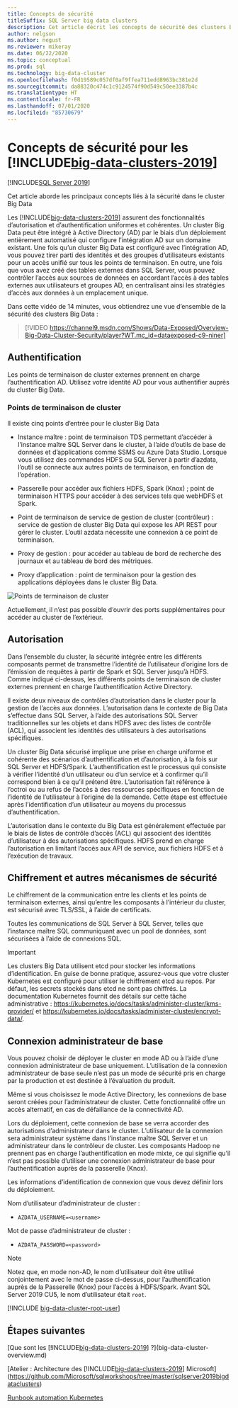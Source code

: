 ```yaml
---
title: Concepts de sécurité
titleSuffix: SQL Server big data clusters
description: Cet article décrit les concepts de sécurité des clusters Big Data SQL Server. Ce contenu aborde notamment les points de terminaison de cluster et l’authentification des clusters.
author: nelgson
ms.author: negust
ms.reviewer: mikeray
ms.date: 06/22/2020
ms.topic: conceptual
ms.prod: sql
ms.technology: big-data-cluster
ms.openlocfilehash: f0d19589c057df0af9ffea711edd8963bc381e2d
ms.sourcegitcommit: da88320c474c1c9124574f90d549c50ee3387b4c
ms.translationtype: HT
ms.contentlocale: fr-FR
ms.lasthandoff: 07/01/2020
ms.locfileid: "85730679"
---
```

# <a name="security-concepts-for-big-data-clusters-2019"></a>Concepts de sécurité pour les [!INCLUDE[big-data-clusters-2019](../includes/ssbigdataclusters-ss-nover.md)]

[!INCLUDE[SQL Server 2019](../includes/applies-to-version/sqlserver2019.md)]

Cet article aborde les principaux concepts liés à la sécurité dans le cluster Big Data

Les [!INCLUDE[big-data-clusters-2019](../includes/ssbigdataclusters-ss-nover.md)] assurent des fonctionnalités d’autorisation et d’authentification uniformes et cohérentes. Un cluster Big Data peut être intégré à Active Directory (AD) par le biais d’un déploiement entièrement automatisé qui configure l’intégration AD sur un domaine existant. Une fois qu’un cluster Big Data est configuré avec l’intégration AD, vous pouvez tirer parti des identités et des groupes d’utilisateurs existants pour un accès unifié sur tous les points de terminaison. En outre, une fois que vous avez créé des tables externes dans SQL Server, vous pouvez contrôler l’accès aux sources de données en accordant l’accès à des tables externes aux utilisateurs et groupes AD, en centralisant ainsi les stratégies d’accès aux données à un emplacement unique.

Dans cette vidéo de 14 minutes, vous obtiendrez une vue d’ensemble de la sécurité des clusters Big Data :

> [!VIDEO https://channel9.msdn.com/Shows/Data-Exposed/Overview-Big-Data-Cluster-Security/player?WT.mc_id=dataexposed-c9-niner]


## <a name="authentication"></a>Authentification

Les points de terminaison de cluster externes prennent en charge l’authentification AD. Utilisez votre identité AD pour vous authentifier auprès du cluster Big Data.

### <a name="cluster-endpoints"></a>Points de terminaison de cluster

Il existe cinq points d’entrée pour le cluster Big Data

* Instance maître : point de terminaison TDS permettant d’accéder à l’instance maître SQL Server dans le cluster, à l’aide d’outils de base de données et d’applications comme SSMS ou Azure Data Studio. Lorsque vous utilisez des commandes HDFS ou SQL Server à partir d’azdata, l’outil se connecte aux autres points de terminaison, en fonction de l’opération.

* Passerelle pour accéder aux fichiers HDFS, Spark (Knox) ; point de terminaison HTTPS pour accéder à des services tels que webHDFS et Spark.

* Point de terminaison de service de gestion de cluster (contrôleur) : service de gestion de cluster Big Data qui expose les API REST pour gérer le cluster. L’outil azdata nécessite une connexion à ce point de terminaison.

* Proxy de gestion : pour accéder au tableau de bord de recherche des journaux et au tableau de bord des métriques.

* Proxy d’application : point de terminaison pour la gestion des applications déployées dans le cluster Big Data.

![Points de terminaison de cluster](media/concept-security/cluster_endpoints.png)

Actuellement, il n’est pas possible d’ouvrir des ports supplémentaires pour accéder au cluster de l’extérieur.

## <a name="authorization"></a>Autorisation

Dans l’ensemble du cluster, la sécurité intégrée entre les différents composants permet de transmettre l’identité de l’utilisateur d’origine lors de l’émission de requêtes à partir de Spark et SQL Server jusqu’à HDFS. Comme indiqué ci-dessus, les différents points de terminaison de cluster externes prennent en charge l’authentification Active Directory.

Il existe deux niveaux de contrôles d’autorisation dans le cluster pour la gestion de l’accès aux données. L’autorisation dans le contexte de Big Data s’effectue dans SQL Server, à l’aide des autorisations SQL Server traditionnelles sur les objets et dans HDFS avec des listes de contrôle (ACL), qui associent les identités des utilisateurs à des autorisations spécifiques.

Un cluster Big Data sécurisé implique une prise en charge uniforme et cohérente des scénarios d’authentification et d’autorisation, à la fois sur SQL Server et HDFS/Spark. L’authentification est le processus qui consiste à vérifier l’identité d’un utilisateur ou d’un service et à confirmer qu’il correspond bien à ce qu’il prétend être. L’autorisation fait référence à l’octroi ou au refus de l’accès à des ressources spécifiques en fonction de l’identité de l’utilisateur à l’origine de la demande. Cette étape est effectuée après l’identification d’un utilisateur au moyens du processus d’authentification.

L’autorisation dans le contexte du Big Data est généralement effectuée par le biais de listes de contrôle d’accès (ACL) qui associent des identités d’utilisateur à des autorisations spécifiques. HDFS prend en charge l’autorisation en limitant l’accès aux API de service, aux fichiers HDFS et à l’exécution de travaux.

## <a name="encryption-and-other-security-mechanisms"></a>Chiffrement et autres mécanismes de sécurité

Le chiffrement de la communication entre les clients et les points de terminaison externes, ainsi qu’entre les composants à l’intérieur du cluster, est sécurisé avec TLS/SSL, à l’aide de certificats.

Toutes les communications de SQL Server à SQL Server, telles que l’instance maître SQL communiquant avec un pool de données, sont sécurisées à l’aide de connexions SQL.

> [!IMPORTANT]
>  Les clusters Big Data utilisent etcd pour stocker les informations d’identification. En guise de bonne pratique, assurez-vous que votre cluster Kubernetes est configuré pour utiliser le chiffrement etcd au repos. Par défaut, les secrets stockés dans etcd ne sont pas chiffrés. La documentation Kubernetes fournit des détails sur cette tâche administrative : https://kubernetes.io/docs/tasks/administer-cluster/kms-provider/ et https://kubernetes.io/docs/tasks/administer-cluster/encrypt-data/.


## <a name="basic-administrator-login"></a>Connexion administrateur de base

Vous pouvez choisir de déployer le cluster en mode AD ou à l’aide d’une connexion administrateur de base uniquement. L’utilisation de la connexion administrateur de base seule n’est pas un mode de sécurité pris en charge par la production et est destinée à l’évaluation du produit.

Même si vous choisissez le mode Active Directory, les connexions de base seront créées pour l’administrateur de cluster. Cette fonctionnalité offre un accès alternatif, en cas de défaillance de la connectivité AD.

Lors du déploiement, cette connexion de base se verra accorder des autorisations d’administrateur dans le cluster. L’utilisateur de la connexion sera administrateur système dans l’instance maître SQL Server et un administrateur dans le contrôleur de cluster.
Les composants Hadoop ne prennent pas en charge l’authentification en mode mixte, ce qui signifie qu’il n’est pas possible d’utiliser une connexion administrateur de base pour l’authentification auprès de la passerelle (Knox).

Les informations d’identification de connexion que vous devez définir lors du déploiement.

Nom d’utilisateur d’administrateur de cluster :

 + `AZDATA_USERNAME=<username>`

Mot de passe d’administrateur de cluster :  
 + `AZDATA_PASSWORD=<password>`

> [!NOTE]
> Notez que, en mode non-AD, le nom d’utilisateur doit être utilisé conjointement avec le mot de passe ci-dessus, pour l’authentification auprès de la Passerelle (Knox) pour l’accès à HDFS/Spark. Avant SQL Server 2019 CU5, le nom d’utilisateur était `root`.
> 
> [!INCLUDE [big-data-cluster-root-user](../includes/big-data-cluster-root-user.md)]

## <a name="next-steps"></a>Étapes suivantes

[Que sont les [!INCLUDE[big-data-clusters-2019](../includes/ssbigdataclusters-ver15.md)] ?](big-data-cluster-overview.md)

[Atelier : Architecture des [!INCLUDE[big-data-clusters-2019](../includes/ssbigdataclusters-ss-nover.md)] Microsoft](https://github.com/Microsoft/sqlworkshops/tree/master/sqlserver2019bigdataclusters)

[Runbook automation Kubernetes](kubernetes-rbac.md)
